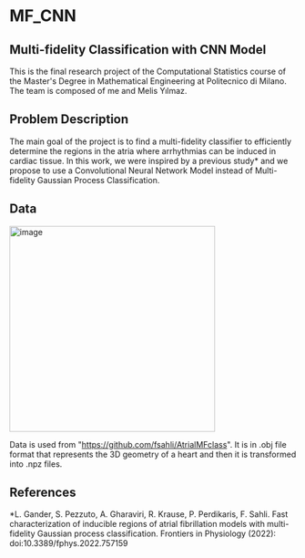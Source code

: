 # MF_CNN
## Multi-fidelity Classification with CNN Model

This is the final research project of the Computational Statistics course of the Master's Degree in Mathematical Engineering at Politecnico di Milano. The team is composed of me and Melis Yılmaz. 

## Problem Description

The main goal of the project is to find a multi-fidelity classifier to efficiently determine the regions in the atria where arrhythmias can be induced in cardiac tissue.
In this work, we were inspired by a previous study* and we propose to use a Convolutional Neural Network Model instead of Multi-fidelity Gaussian Process Classification.

## Data

<img width="361" alt="image" src="https://github.com/hdtemurtas/MF_CNN/assets/114245127/9899e634-ffe5-496e-b782-a4fc0dfcdcbd"> 

Data is used from "https://github.com/fsahli/AtrialMFclass".
It is in .obj file format that represents the 3D geometry of a heart and then it is transformed into .npz files.


## References
*L. Gander, S. Pezzuto, A. Gharaviri, R. Krause, P. Perdikaris, F. Sahli. Fast characterization of inducible regions of atrial fibrillation models with multi-fidelity Gaussian process classification. Frontiers in Physiology (2022): doi:10.3389/fphys.2022.757159
